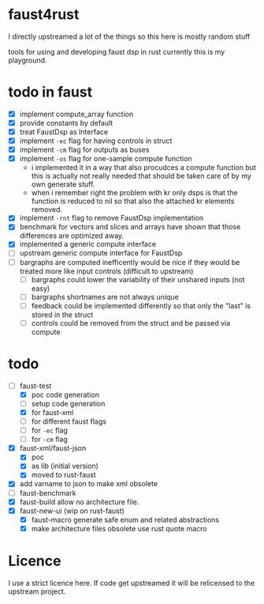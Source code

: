 # faust4rust
I directly upstreamed a lot of the things so this here is mostly random stuff

tools for using and developing faust dsp in rust
currently this is my playground.

# todo in faust

- [x] implement compute_array function
- [x] provide constants by default
- [x] treat FaustDsp as Interface
- [x] implement `-ec` flag for having controls in struct
- [x] implement `-cm` flag for outputs as buses
- [x] implement `-os` flag for one-sample compute function
    - i implemented it in a way that also procudces a compute function but this is actually not really needed that should be taken care of by my own generate stuff.
    - when i remember right the problem with kr only dsps is that the function is reduced to nil so that also the attached kr elements removed.
- [x] implement `-rnt` flag to remove FaustDsp implementation
- [x] benchmark for vectors and slices and arrays have shown that those differences are optimized away.
- [x] implemented a generic compute interface
- [ ] upstream generic compute interface for FaustDsp
- [ ] bargraphs are computed inefficently would be nice if they would be treated more like input controls (difficult to upstream)
    - [ ] bargraphs could lower the variability of their unshared inputs (not easy)
    - [ ] bargraphs shortnames are not always unique
    - [ ] feedback could be implemented differently so that only the "last" is stored in the struct
    - [ ] controls could be removed from the struct and be passed via compute
 
# todo

- [ ] faust-test
    - [x] poc code generation
    - [ ] setup code generation
    - [x] for faust-xml
    - [ ] for different faust flags
    - [ ] for `-ec` flag
    - [ ] for `-cm` flag
- [x] faust-xml/faust-json
    - [x] poc
    - [x] as lib (initial version)
    - [x] moved to rust-faust
- [x] add varname to json to make xml obsolete
- [ ] faust-benchmark
- [x] faust-build allow no architecture file.
- [x] faust-new-ui (wip on rust-faust)
    - [x] faust-macro generate safe enum and related abstractions
    - [x] make architecture files obsolete use rust quote macro

# Licence

I use a strict licence here.
If code get upstreamed it will be relicensed to the upstream project.
